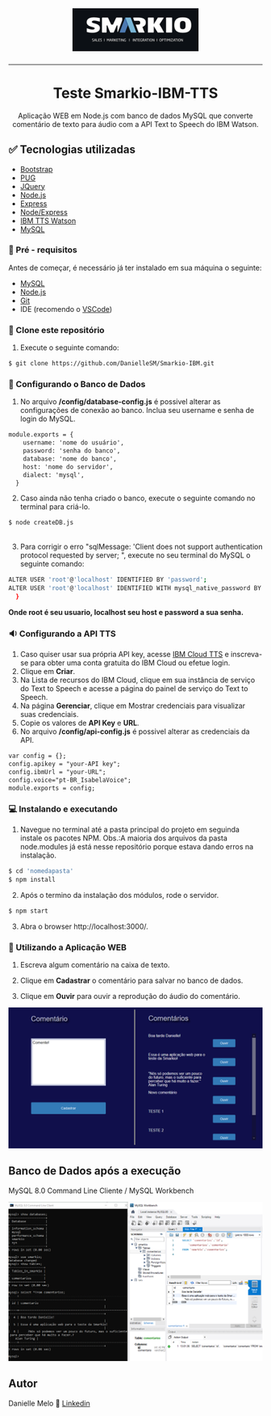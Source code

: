 <!-- PROJECT LOGO -->
<br />
<h1 align="center">
    <img alt="Logo" title="#logo" width="250px" src=".img/smarkio.png"><br>
</h1>
<hr>
  <h1 align="center">Teste Smarkio-IBM-TTS</h1>
  <p align="center">
    Aplicação WEB em Node.js com banco de dados MySQL que converte comentário de texto para áudio com a API Text to Speech do IBM Watson.
</p>


## :white_check_mark: Tecnologias utilizadas

- [Bootstrap](https://getbootstrap.com)
- [PUG](https://pugjs.org/language/code.html)
- [JQuery](https://jquery.com)
- [Node.js](https://nodejs.org/en/)
- [Express](https://expressjs.com/pt-br/)
- [Node/Express](https://developer.mozilla.org/en-US/docs/Learn/Server-side/Express_Nodejs/Introduction)
- [IBM TTS Watson](https://cloud.ibm.com/apidocs/text-to-speech)
- [MySQL](https://www.mysql.com/)


### :pushpin: Pré - requisitos

Antes de começar, é necessário já ter instalado em sua máquina o seguinte:

* [MySQL](https://www.mysql.com/)
* [Node.js](https://nodejs.org/en/)
* [Git](https://git-scm.com)
* IDE (recomendo o [VSCode](https://code.visualstudio.com/))

### :pushpin: Clone este repositório

1. Execute o seguinte comando:

```sh
$ git clone https://github.com/DanielleSM/Smarkio-IBM.git
```

### :pushpin: Configurando o Banco de Dados

1. No arquivo **/config/database-config.js** é possivel alterar as configurações de conexão ao banco. Inclua seu username e senha de login do MySQL.

``` JS
module.exports = {
    username: 'nome do usuário',
    password: 'senha do banco',
    database: 'nome do banco',
    host: 'nome do servidor',
    dialect: 'mysql',
  }

```
2. Caso ainda não tenha criado o banco, execute o seguinte comando no terminal para criá-lo.
``` sh
$ node createDB.js
  
```

3. Para corrigir o erro "sqlMessage: 'Client does not support authentication protocol requested by server; ", execute no seu terminal do MySQL o seguinte comando:

``` sh
ALTER USER 'root'@'localhost' IDENTIFIED BY 'password'; 
ALTER USER 'root'@'localhost' IDENTIFIED WITH mysql_native_password BY 'password';
  }
```
**Onde root é seu usuario, localhost seu host e password a sua senha.**

### :sound: Configurando a API TTS

1. Caso quiser usar sua própria API key, acesse [IBM Cloud TTS](https://cloud.ibm.com/catalog/services/text-to-speech) e inscreva-se para obter uma conta gratuita do IBM Cloud ou efetue login.
2. Clique em **Criar**.
3. Na Lista de recursos do IBM Cloud, clique em sua instância de serviço do Text to Speech e acesse a página do painel de serviço do Text to Speech.
4. Na página **Gerenciar**, clique em Mostrar credenciais para visualizar suas credenciais.
5. Copie os valores de **API Key** e **URL**.
6. No arquivo **/config/api-config.js** é possivel alterar as credenciais da API.

``` JS
var config = {};
config.apikey = "your-API key";
config.ibmUrl = "your-URL";
config.voice="pt-BR_IsabelaVoice";
module.exports = config;
```

### :computer: Instalando e executando


1. Navegue no terminal até a pasta principal do projeto em seguinda instale os pacotes NPM.
Obs.:A maioria dos arquivos da pasta node.modules já está nesse repositório porque estava dando erros na instalação.

```sh
$ cd 'nomedapasta'
$ npm install
```

2. Após o termino da instalação dos módulos, rode o servidor.

```sh
$ npm start
```

3. Abra o browser http://localhost:3000/.

### :rocket: Utilizando a Aplicação WEB

1. Escreva algum comentário na caixa de texto.
 
2. Clique em **Cadastrar** o comentário para salvar no banco de dados.

3. Clique em **Ouvir** para ouvir a reprodução do áudio do comentário.

<img src=".img/AppWEB.PNG">


## Banco de Dados após a execução

MySQL 8.0 Command Line Cliente / MySQL Workbench

<img src=".img/MySQL.PNG">


## Autor
Danielle Melo :woman:
[Linkedin](https://www.linkedin.com/in/daniellemelo20/)

